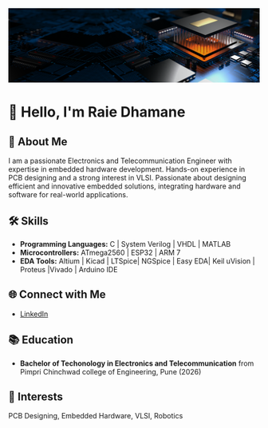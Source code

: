 <img src="https://raw.githubusercontent.com/embeddedalpha/embeddedalpha/refs/heads/master/python-blogn-banner2.png">


# 👋 Hello, I'm Raie Dhamane

## 🚀 About Me  
I am a passionate Electronics and Telecommunication Engineer with expertise in embedded hardware development. Hands-on experience in PCB designing and a strong interest in VLSI. Passionate about designing efficient and innovative embedded solutions, integrating hardware and software for real-world applications.

## 🛠️ Skills
- **Programming Languages:** C | System Verilog | VHDL | MATLAB
- **Microcontrollers:** ATmega2560 | ESP32 | ARM 7
- **EDA Tools:** Altium | Kicad | LTSpice| NGSpice | Easy EDA| Keil uVision | Proteus |Vivado | Arduino IDE 

## 🌐 Connect with Me
- [LinkedIn](https://www.linkedin.com/in/raie04/)

## 📚 Education
- **Bachelor of Techonology in Electronics and Telecommunication** from Pimpri Chinchwad college of Engineering, Pune (2026)


## 🌱 Interests
PCB Designing, Embedded Hardware, VLSI, Robotics



<br />

<br />
